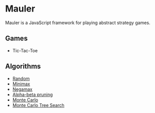 Mauler
======

Mauler is a JavaScript framework for playing abstract strategy games.

Games
-----

- Tic-Tac-Toe

Algorithms
----------

- [Random](src/players/random.js)
- [Minimax](src/players/minimax.js)
- [Negamax](src/players/negamax.js)
- [Alpha-beta pruning](src/players/alpha-beta.js)
- [Monte Carlo](src/players/monte-carlo.js)
- [Monte Carlo Tree Search](src/players/mcts.js)
